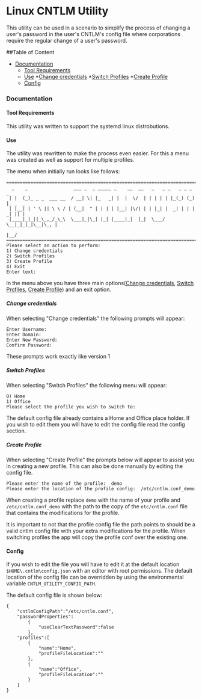 # Linux CNTLM Utility

This utility can be used in a scenario to simplify the process of changing a user's password in the user's CNTLM's config file where corporations require the regular change of a user's password.


##Table of Content
* [Documentation](#documentation)
  * [Tool Requirements](#requirements)
  * [Use](#use)
    *[Change credentials](#change-credentials)
    *[Switch Profiles](#switch-profiles)
    *[Create Profile](#create-profile)
  * [Config](#config)
### <a name="documentaion">Documentation
#### <a name="requirements"></a>Tool Requirements
This utility was written to support the systemd linux distrobutions.

#### <a name="use"></a>Use
The utility was rewritten to make the process even easier. For this a menu was created as well as support for multiple profiles.

The menu when initially run looks like follows: 

```
===============================================================================
  _    _                 ___ _  _ _____ _    __  __   _   _ _   _ _ _ _        
 | |  (_)_ _ _  ___ __  / __| \| |_   _| |  |  \/  | | | | | |_(_) (_) |_ _  _ 
 | |__| | ' \ || \ \ / | (__|  " | | | | |__| |\/| | | |_| |  _| | | |  _| || |
 |____|_|_||_\_,_/_\_\  \___|_|\_| |_| |____|_|  |_|  \___/ \__|_|_|_|\__|\_, |
                                                                          |__/ 
===============================================================================
Please select an action to perform:
1) Change credentials
2) Switch Profiles
3) Create Profile
4) Exit
Enter text: 
```

In the menu above you have three main options([Change credentials](#change-credentials), [Switch Profiles](#switch-profiles), [Create Profile](#create-profile)) and an exit option.

##### <a name="change-credentials"></a>Change credentials
When selecting "Change credentials" the following prompts will appear:

```
Enter Username: 
Enter Domain: 
Enter New Password: 
Confirm Password:
```

These prompts work exactly like version 1
##### <a name="switch-profiles"></a>Switch Profiles
When selecting "Switch Profiles" the following menu will appear:
```
0) Home
1) Office
Please select the profile you wish to switch to:
```

The default config file already contains a Home and Office place holder. If you wish to edit them you will have to edit the config file read the config section.
##### <a name="create-profile"></a>Create Profile
When selecting "Create Profile" the prompts below will appear to assist you in creating a new profile. This can also be done manually by editing the config file.

```
Please enter the name of the profile:  demo
Please enter the location of the profile config:  /etc/cntlm.conf_demo
```

When creating a profile replace ```demo``` with the name of your profile and ```/etc/cntlm.conf_demo``` with the path to the copy of the ```etc/cntlm.conf``` file that contains the modifications for the profile.

It is important to not that the profile config file the path points to should be a valid cntlm config file with your extra modifications for the profile. When switching profiles the app will copy the profile conf over the existing one.

#### <a name="config"></a>Config
If you wish to edit the file you will have to edit it at the default location ``` $HOME\.cntlm\config.json ``` with an editor with root permissions. The default location of the config file can be overridden by using the environmental variable ```CNTLM_UTILITY_CONFIG_PATH```.

The default config file is shown below:
```
{
    "cntlmConfigPath":"/etc/cntlm.conf",
    "passwordProperties":
        {
            "useClearTextPassword":false
        },
    "profiles":[
        {
            "name":"Home",
            "profileFileLocation":""
        },
        {
            "name":"Office",
            "profileFileLocation":""
        }
    ]
}
```